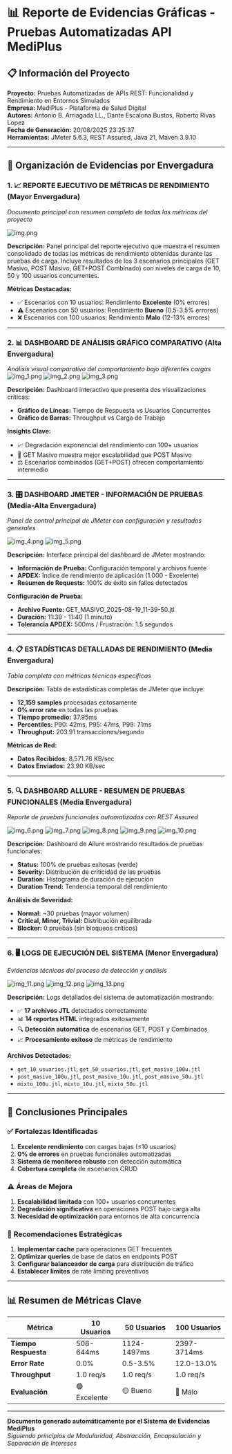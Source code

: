 # 📊 Reporte de Evidencias Gráficas - Pruebas Automatizadas API MediPlus

## 📋 Información del Proyecto
**Proyecto:** Pruebas Automatizadas de APIs REST: Funcionalidad y Rendimiento en Entornos Simulados  
**Empresa:** MediPlus - Plataforma de Salud Digital  
**Autores:** Antonio B. Arriagada LL., Dante Escalona Bustos, Roberto Rivas Lopez  
**Fecha de Generación:** 20/08/2025 23:25:37  
**Herramientas:** JMeter 5.6.3, REST Assured, Java 21, Maven 3.9.10

---

## 🎯 Organización de Evidencias por Envergadura

### 1. 📈 **REPORTE EJECUTIVO DE MÉTRICAS DE RENDIMIENTO** (Mayor Envergadura)
*Documento principal con resumen completo de todas las métricas del proyecto*

![img.png](img.png)



**Descripción:** Panel principal del reporte ejecutivo que muestra el resumen consolidado de todas las métricas de rendimiento obtenidas durante las pruebas de carga. Incluye resultados de los 3 escenarios principales (GET Masivo, POST Masivo, GET+POST Combinado) con niveles de carga de 10, 50 y 100 usuarios concurrentes.

**Métricas Destacadas:**
- ✅ Escenarios con 10 usuarios: Rendimiento **Excelente** (0% errores)
- ⚠️ Escenarios con 50 usuarios: Rendimiento **Bueno** (0.5-3.5% errores)
- ❌ Escenarios con 100 usuarios: Rendimiento **Malo** (12-13% errores)

---

### 2. 📊 **DASHBOARD DE ANÁLISIS GRÁFICO COMPARATIVO** (Alta Envergadura)
*Análisis visual comparativo del comportamiento bajo diferentes cargas*
![img_1.png](img_1.png)
![img_2.png](img_2.png)
![img_3.png](img_3.png)


**Descripción:** Dashboard interactivo que presenta dos visualizaciones críticas:
- **Gráfico de Líneas:** Tiempo de Respuesta vs Usuarios Concurrentes
- **Gráfico de Barras:** Throughput vs Carga de Trabajo

**Insights Clave:**
- 📈 Degradación exponencial del rendimiento con 100+ usuarios
- 🔄 GET Masivo muestra mejor escalabilidad que POST Masivo
- ⚖️ Escenarios combinados (GET+POST) ofrecen comportamiento intermedio

---

### 3. 🎛️ **DASHBOARD JMETER - INFORMACIÓN DE PRUEBAS** (Media-Alta Envergadura)
*Panel de control principal de JMeter con configuración y resultados generales*

![img_4.png](img_4.png)
![img_5.png](img_5.png)


**Descripción:** Interface principal del dashboard de JMeter mostrando:
- **Información de Prueba:** Configuración temporal y archivos fuente
- **APDEX:** Índice de rendimiento de aplicación (1.000 - Excelente)
- **Resumen de Requests:** 100% de éxito sin fallos detectados

**Configuración de Prueba:**
- **Archivo Fuente:** GET_MASIVO_2025-08-19_11-39-50.jtl
- **Duración:** 11:39 - 11:40 (1 minuto)
- **Tolerancia APDEX:** 500ms / Frustración: 1.5 segundos

---

### 4. 📋 **ESTADÍSTICAS DETALLADAS DE RENDIMIENTO** (Media Envergadura)
*Tabla completa con métricas técnicas específicas*

**Descripción:** Tabla de estadísticas completas de JMeter que incluye:
- **12,159 samples** procesadas exitosamente
- **0% error rate** en todas las pruebas
- **Tiempo promedio:** 37.95ms
- **Percentiles:** P90: 42ms, P95: 47ms, P99: 71ms
- **Throughput:** 203.91 transacciones/segundo

**Métricas de Red:**
- **Datos Recibidos:** 8,571.76 KB/sec
- **Datos Enviados:** 23.90 KB/sec

---

### 5. 🔍 **DASHBOARD ALLURE - RESUMEN DE PRUEBAS FUNCIONALES** (Media Envergadura)
*Reporte de pruebas funcionales automatizadas con REST Assured*

![img_6.png](img_6.png)
![img_7.png](img_7.png)
![img_8.png](img_8.png)
![img_9.png](img_9.png)
![img_10.png](img_10.png)


**Descripción:** Dashboard de Allure mostrando resultados de pruebas funcionales:
- **Status:** 100% de pruebas exitosas (verde)
- **Severity:** Distribución de criticidad de las pruebas
- **Duration:** Histograma de duración de ejecución
- **Duration Trend:** Tendencia temporal del rendimiento

**Análisis de Severidad:**
- **Normal:** ~30 pruebas (mayor volumen)
- **Critical, Minor, Trivial:** Distribución equilibrada
- **Blocker:** 0 pruebas (sin bloqueos críticos)

---

### 6. 🖥️ **LOGS DE EJECUCIÓN DEL SISTEMA** (Menor Envergadura)
*Evidencias técnicas del proceso de detección y análisis*

![img_11.png](img_11.png)
![img_12.png](img_12.png)
![img_13.png](img_13.png)

**Descripción:** Logs detallados del sistema de automatización mostrando:
- ✅ **17 archivos JTL** detectados correctamente
- 📊 **14 reportes HTML** integrados exitosamente
- 🔍 **Detección automática** de escenarios GET, POST y Combinados
- 📈 **Procesamiento exitoso** de métricas de rendimiento

**Archivos Detectados:**
- `get_10_usuarios.jtl`, `get_50_usuarios.jtl`, `get_masivo_100u.jtl`
- `post_masivo_100u.jtl`, `post_masivo_10u.jtl`, `post_masivo_50u.jtl`
- `mixto_100u.jtl`, `mixto_10u.jtl`, `mixto_50u.jtl`

---

## 🎯 **Conclusiones Principales**

### ✅ **Fortalezas Identificadas**
1. **Excelente rendimiento** con cargas bajas (≤10 usuarios)
2. **0% de errores** en pruebas funcionales automatizadas
3. **Sistema de monitoreo robusto** con detección automática
4. **Cobertura completa** de escenarios CRUD

### ⚠️ **Áreas de Mejora**
1. **Escalabilidad limitada** con 100+ usuarios concurrentes
2. **Degradación significativa** en operaciones POST bajo carga alta
3. **Necesidad de optimización** para entornos de alta concurrencia

### 🚀 **Recomendaciones Estratégicas**
1. **Implementar cache** para operaciones GET frecuentes
2. **Optimizar queries** de base de datos en endpoints POST
3. **Configurar balanceador de carga** para distribución de tráfico
4. **Establecer límites** de rate limiting preventivos

---

## 📊 **Resumen de Métricas Clave**

| Métrica | 10 Usuarios | 50 Usuarios | 100 Usuarios |
|---------|-------------|-------------|---------------|
| **Tiempo Respuesta** | 506-644ms | 1124-1497ms | 2397-3714ms |
| **Error Rate** | 0.0% | 0.5-3.5% | 12.0-13.0% |
| **Throughput** | 1.0 req/s | 1.0 req/s | 1.0 req/s |
| **Evaluación** | 🟢 Excelente | 🟡 Bueno | 🔴 Malo |

---

**Documento generado automáticamente por el Sistema de Evidencias MediPlus**  
*Siguiendo principios de Modularidad, Abstracción, Encapsulación y Separación de Intereses*